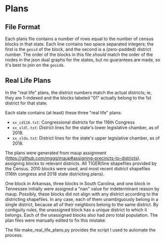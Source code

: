 # Plans
## File Format
Each plans file contains a number of rows equal to the number of census blocks in that state. Each line contains two space separated integers; the first is the `geoid` of the block, and the second is a (zero-padded) district number. The order of the blocks in this file _should_ match the order of the nodes in the json dual graphs for the states, but no guarantees are made, so it's best to join on the `geoid`s.

## Real Life Plans
In the "real life" plans, the district numbers match the actual districts; ie, they are 1-indexed and the blocks labeled "01" actually belong to the 1st district for that state.

Each state contains (at least) these three "real life" plans:
* `xx_cd116.txt`: Congressional districts for the 116th Congress
* `xx_sldl.txt`: District lines for the state's lower legislative chamber, as of 2018.
* `xx_sldu.txt`: District lines for the state's upper legislative chamber, as of 2018.

The plans were generated from maup assignment (https://github.com/mggg/maup#assigning-precincts-to-districts), assigning blocks to relevant districts. All TIGER/line shapefiles provided by the Census. 2010 blocks were used, and most recent district shapefiles (116th congress and 2018 state districting plans).

One block in Arkansas, three blocks in South Carolina, and one block in Tennessee initially were assigned a "nan" value for indeterminant reason by maup. Possibly, these blocks did not align with any district according to the districting shapefiles. In any case, each of them unambiguously belong in a single district, because all of their neighbors belong to the same district. By contiguity rules, the unassigned block has a unique district to which it belongs. Each of the unassigned blocks also had zero total population. The plan files were manually edited to fix this mistake.

The file make_real_life_plans.py provides the script I used to automate the process.
